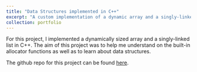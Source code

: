 ```yaml
---
title: "Data Structures implemented in C++"
excerpt: "A custom implementation of a dynamic array and a singly-linked list."
collection: portfolio
---
```


For this project, I implemented a dynamically sized array and a singly-linked list in C++. The aim of this project was to help me understand on the built-in allocator functions as well as to learn about data structures.

The github repo for this project can be found [here](https://github.com/pieter07/DataStructuresCpp).